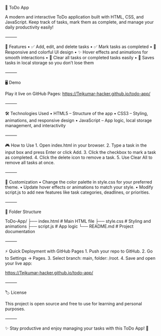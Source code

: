 📝 ToDo App

A modern and interactive ToDo application built with HTML, CSS, and JavaScript.
Keep track of tasks, mark them as complete, and manage your daily productivity easily!

⸻

🌟 Features
	•	✅ Add, edit, and delete tasks
	•	✅ Mark tasks as completed
	•	🎨 Responsive and colorful UI design
	•	✨ Hover effects and animations for smooth interactions
	•	🔄 Clear all tasks or completed tasks easily
	•	💾 Saves tasks in local storage so you don’t lose them

⸻

🖥️ Demo

Play it live on GitHub Pages:
https://Tejkumar-hacker.github.io/todo-app/

⸻

🛠️ Technologies Used
	•	HTML5 – Structure of the app
	•	CSS3 – Styling, animations, and responsive design
	•	JavaScript – App logic, local storage management, and interactivity

⸻

🎮 How to Use
	1.	Open index.html in your browser.
	2.	Type a task in the input box and press Enter or click Add.
	3.	Click the checkbox to mark a task as completed.
	4.	Click the delete icon to remove a task.
	5.	Use Clear All to remove all tasks at once.

⸻

🎨 Customization
	•	Change the color palette in style.css for your preferred theme.
	•	Update hover effects or animations to match your style.
	•	Modify script.js to add new features like task categories, deadlines, or priorities.

⸻

📂 Folder Structure

ToDo-App/
├── index.html       # Main HTML file
├── style.css        # Styling and animations
├── script.js        # App logic
└── README.md        # Project documentation


⸻

⚡ Quick Deployment with GitHub Pages
	1.	Push your repo to GitHub.
	2.	Go to Settings → Pages.
	3.	Select branch: main, folder: /root.
	4.	Save and open your live app:

https://Tejkumar-hacker.github.io/todo-app/


⸻

🏷️ License

This project is open source and free to use for learning and personal purposes.

⸻

✨ Stay productive and enjoy managing your tasks with this ToDo App! 📝
